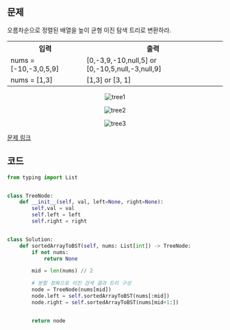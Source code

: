 ## 문제

오름차순으로 정렬된 배열을 높이 균형 이진 탐색 트리로 변환하라. 

 <table>
	<th>입력</th>
	<th>출력</th>
	<tr><!-- 첫번째 줄 시작 -->
	    <td>nums = [-10,-3,0,5,9]</td>
	    <td>[0,-3,9,-10,null,5] or [0,-10,5,null,-3,null,9]</td>
	</tr><!-- 첫번째 줄 끝 -->
	<tr><!-- 두번째 줄 시작 -->
	    <td>nums = [1,3]</td>
	    <td>[1,3] or [3, 1]</td>
	</tr><!-- 두번째 줄 끝 -->
    </table>

<p align="center">
<img src="https://assets.leetcode.com/uploads/2021/02/18/btree1.jpg" alt="tree1">
</p>

<p align="center">
<img src="https://assets.leetcode.com/uploads/2021/02/18/btree2.jpg" alt="tree2">
</p>

<p align="center">
<img src="https://assets.leetcode.com/uploads/2021/02/18/btree.jpg" alt="tree3">
</p>

<a href="https://leetcode.com/problems/convert-sorted-array-to-binary-search-tree/" target="_blank">문제 링크</a>

## 코드

```python
from typing import List


class TreeNode:
    def __init__(self, val, left=None, right=None):
        self.val = val
        self.left = left
        self.right = right


class Solution:
    def sortedArrayToBST(self, nums: List[int]) -> TreeNode:
        if not nums:
            return None

        mid = len(nums) // 2

        # 분할 정복으로 이진 검색 결과 트리 구성
        node = TreeNode(nums[mid])
        node.left = self.sortedArrayToBST(nums[:mid])
        node.right = self.sortedArrayToBST(nums[mid+1:])


        return node
```

